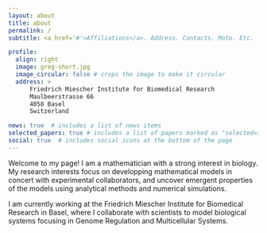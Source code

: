 ```yaml
---
layout: about
title: about
permalink: /
subtitle: <a href='#'>Affiliations</a>. Address. Contacts. Moto. Etc.

profile:
  align: right
  image: greg-short.jpg
  image_circular: false # crops the image to make it circular
  address: >
      Friedrich Miescher Institute for Biomedical Research
      Maulbeerstrasse 66
      4058 Basel
      Switzerland

news: true  # includes a list of news items
selected_papers: true # includes a list of papers marked as "selected={true}"
social: true  # includes social icons at the bottom of the page
---
```

Welcome to my page! I am a mathematician with a strong interest in biology. My research interests focus on developping mathematical models in concert with experimental collaborators, and uncover emergent properties of the models using analytical methods and numerical simulations.

I am currently working at the Friedrich Miescher Institute for Biomedical Research in Basel, where I collaborate with scientists to model biological systems focusing in Genome Regulation and Multicellular Systems. 

<!-- 
Write your biography here. Tell the world about yourself. Link to your favorite [subreddit](http://reddit.com). You can put a picture in, too. The code is already in, just name your picture `prof_pic.jpg` and put it in the `img/` folder.

Put your address / P.O. box / other info right below your picture. You can also disable any these elements by editing `profile` property of the YAML header of your `_pages/about.md`. Edit `_bibliography/papers.bib` and Jekyll will render your [publications page](/al-folio/publications/) automatically.

Link to your social media connections, too. This theme is set up to use [Font Awesome icons](http://fortawesome.github.io/Font-Awesome/) and [Academicons](https://jpswalsh.github.io/academicons/), like the ones below. Add your Facebook, Twitter, LinkedIn, Google Scholar, or just disable all of them. -->

